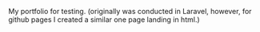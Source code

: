 My portfolio for testing. (originally was conducted in Laravel, however, for github pages I created a similar one page landing in html.)
